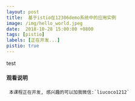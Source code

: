 ```yaml
---
layout: post
title:  基于istio在12306demo系统中的应用实例
image: /img/hello_world.jpeg
date:  2018-10-28 15:00:00 +0800    
tags: [pistio]
labels: [正在开发...]
pistio: true
---
```

test
#### 观看说明
     本课程正在开发, 感兴趣的可以加我微信:`liucoco1212`

